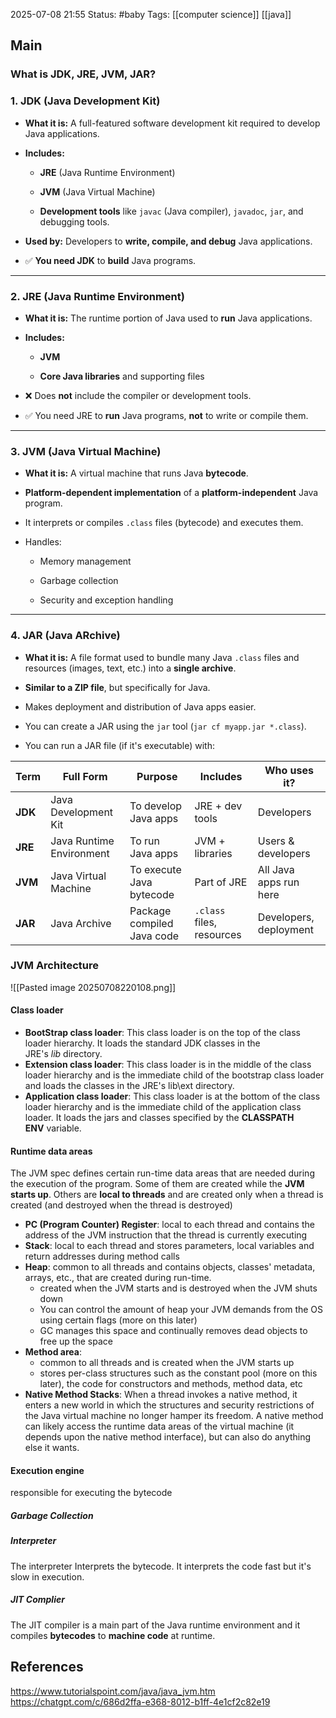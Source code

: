 2025-07-08 21:55
Status: #baby
Tags: [[computer science]] [[java]]
## Main

### What is JDK, JRE, JVM, JAR? 
### 1. **JDK (Java Development Kit)**

- **What it is:** A full-featured software development kit required to develop Java applications.
    
- **Includes:**
    
    - **JRE** (Java Runtime Environment)
        
    - **JVM** (Java Virtual Machine)
        
    - **Development tools** like `javac` (Java compiler), `javadoc`, `jar`, and debugging tools.
        
- **Used by:** Developers to **write, compile, and debug** Java applications.
    
- ✅ **You need JDK** to **build** Java programs.
    

---

### 2. **JRE (Java Runtime Environment)**

- **What it is:** The runtime portion of Java used to **run** Java applications.
    
- **Includes:**
    
    - **JVM**
        
    - **Core Java libraries** and supporting files
        
- ❌ Does **not** include the compiler or development tools.
    
- ✅ You need JRE to **run** Java programs, **not** to write or compile them.
    

---

### 3. **JVM (Java Virtual Machine)**

- **What it is:** A virtual machine that runs Java **bytecode**.
    
- **Platform-dependent implementation** of a **platform-independent** Java program.
    
- It interprets or compiles `.class` files (bytecode) and executes them.
    
- Handles:
    
    - Memory management
        
    - Garbage collection
        
    - Security and exception handling
        

---

### 4. **JAR (Java ARchive)**

- **What it is:** A file format used to bundle many Java `.class` files and resources (images, text, etc.) into a **single archive**.
    
- **Similar to a ZIP file**, but specifically for Java.
    
- Makes deployment and distribution of Java apps easier.
    
- You can create a JAR using the `jar` tool (`jar cf myapp.jar *.class`).
    
- You can run a JAR file (if it's executable) with:

| Term    | Full Form                | Purpose                    | Includes                  | Who uses it?           |
| ------- | ------------------------ | -------------------------- | ------------------------- | ---------------------- |
| **JDK** | Java Development Kit     | To develop Java apps       | JRE + dev tools           | Developers             |
| **JRE** | Java Runtime Environment | To run Java apps           | JVM + libraries           | Users & developers     |
| **JVM** | Java Virtual Machine     | To execute Java bytecode   | Part of JRE               | All Java apps run here |
| **JAR** | Java Archive             | Package compiled Java code | `.class` files, resources | Developers, deployment |

### JVM Architecture
![[Pasted image 20250708220108.png]]

#### Class loader
- **BootStrap class loader**: This class loader is on the top of the class loader hierarchy. It loads the standard JDK classes in the JRE's _lib_ directory.
- **Extension class loader**: This class loader is in the middle of the class loader hierarchy and is the immediate child of the bootstrap class loader and loads the classes in the JRE's lib\ext directory.
- **Application class loader**: This class loader is at the bottom of the class loader hierarchy and is the immediate child of the application class loader. It loads the jars and classes specified by the **CLASSPATH ENV** variable.
#### Runtime data areas
The JVM spec defines certain run-time data areas that are needed during the execution of the program. Some of them are created while the **JVM starts up**. Others are **local to threads** and are created only when a thread is created (and destroyed when the thread is destroyed)
- **PC (Program Counter) Register**: local to each thread and contains the address of the JVM instruction that the thread is currently executing
- **Stack**: local to each thread and stores parameters, local variables and return addresses during method calls
- **Heap**: common to all threads and contains objects, classes' metadata, arrays, etc., that are created during run-time. 
	- created when the JVM starts and is destroyed when the JVM shuts down
	- You can control the amount of heap your JVM demands from the OS using certain flags (more on this later)
	- GC manages this space and continually removes dead objects to free up the space
- **Method area**: 
	- common to all threads and is created when the JVM starts up
	- stores per-class structures such as the constant pool (more on this later), the code for constructors and methods, method data, etc
- **Native Method Stacks**: When a thread invokes a native method, it enters a new world in which the structures and security restrictions of the Java virtual machine no longer hamper its freedom. A native method can likely access the runtime data areas of the virtual machine (it depends upon the native method interface), but can also do anything else it wants.

#### Execution engine
responsible for executing the bytecode
##### Garbage Collection
##### Interpreter
The interpreter Interprets the bytecode. It interprets the code fast but it's slow in execution.
##### JIT Complier
The JIT compiler is a main part of the Java runtime environment and it compiles **bytecodes** to **machine code** at runtime.

## References
https://www.tutorialspoint.com/java/java_jvm.htm
https://chatgpt.com/c/686d2ffa-e368-8012-b1ff-4e1cf2c82e19